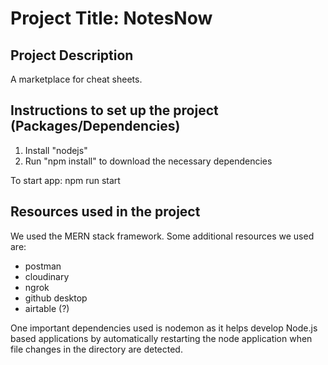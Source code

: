 # Project Title: NotesNow

## Project Description

A marketplace for cheat sheets.

## Instructions to set up the project (Packages/Dependencies)

1. Install "nodejs"
2. Run "npm install" to download the necessary dependencies

To start app: npm run start

## Resources used in the project

We used the MERN stack framework. Some additional resources we used are:

-   postman
-   cloudinary
-   ngrok
-   github desktop
-   airtable (?)

One important dependencies used is nodemon as it helps develop Node.js based applications by automatically restarting the node application when file changes in the directory are detected.
